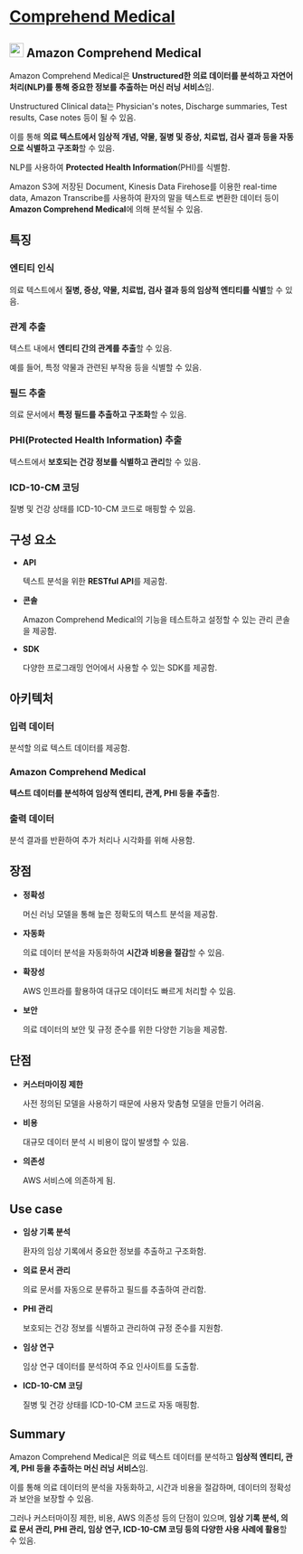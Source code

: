 # [Comprehend Medical](https://docs.aws.amazon.com/ko_kr/comprehend-medical/latest/dev/comprehendmedical-welcome.html)

## <img src = "https://github.com/user-attachments/assets/12c32a51-fee6-4d98-860f-7131941eaac9" width = "25" height = "25"> Amazon Comprehend Medical

Amazon Comprehend Medical은 **Unstructured한 의료 데이터를 분석하고 자연어 처리(NLP)를 통해 중요한 정보를 추출하는 머신 러닝 서비스**임. 

Unstructured Clinical data는 Physician's notes, Discharge summaries, Test results, Case notes 등이 될 수 있음.

이를 통해 **의료 텍스트에서 임상적 개념, 약물, 질병 및 증상, 치료법, 검사 결과 등을 자동으로 식별하고 구조화**할 수 있음.

NLP를 사용하여 **Protected Health Information**(PHI)를 식별함.

Amazon S3에 저장된 Document, Kinesis Data Firehose를 이용한 real-time data, Amazon Transcribe를 사용하여 환자의 말을 텍스트로 변환한 데이터 등이 **Amazon Comprehend Medical**에 의해 분석될 수 있음.

## 특징

### 엔티티 인식

의료 텍스트에서 **질병, 증상, 약물, 치료법, 검사 결과 등의 임상적 엔티티를 식별**할 수 있음.

### 관계 추출

텍스트 내에서 **엔티티 간의 관계를 추출**할 수 있음. 

예를 들어, 특정 약물과 관련된 부작용 등을 식별할 수 있음.

### 필드 추출

의료 문서에서 **특정 필드를 추출하고 구조화**할 수 있음.

### PHI(Protected Health Information) 추출

텍스트에서 **보호되는 건강 정보를 식별하고 관리**할 수 있음.

### ICD-10-CM 코딩

질병 및 건강 상태를 ICD-10-CM 코드로 매핑할 수 있음.

## 구성 요소

* **API**

    텍스트 분석을 위한 **RESTful API**를 제공함.

* **콘솔**

    Amazon Comprehend Medical의 기능을 테스트하고 설정할 수 있는 관리 콘솔을 제공함.

* **SDK**

    다양한 프로그래밍 언어에서 사용할 수 있는 SDK를 제공함.

## 아키텍처

### 입력 데이터

분석할 의료 텍스트 데이터를 제공함.

### Amazon Comprehend Medical

**텍스트 데이터를 분석하여 임상적 엔티티, 관계, PHI 등을 추출**함.

### 출력 데이터

분석 결과를 반환하여 추가 처리나 시각화를 위해 사용함.


## 장점

* **정확성**

    머신 러닝 모델을 통해 높은 정확도의 텍스트 분석을 제공함.

* **자동화**

    의료 데이터 분석을 자동화하여 **시간과 비용을 절감**할 수 있음.

* **확장성**

    AWS 인프라를 활용하여 대규모 데이터도 빠르게 처리할 수 있음.

* **보안**

    의료 데이터의 보안 및 규정 준수를 위한 다양한 기능을 제공함.

## 단점

* **커스터마이징 제한**

    사전 정의된 모델을 사용하기 때문에 사용자 맞춤형 모델을 만들기 어려움.

* **비용**

    대규모 데이터 분석 시 비용이 많이 발생할 수 있음.

* **의존성**

    AWS 서비스에 의존하게 됨.

## Use case

* **임상 기록 분석**

    환자의 임상 기록에서 중요한 정보를 추출하고 구조화함.

* **의료 문서 관리**

    의료 문서를 자동으로 분류하고 필드를 추출하여 관리함.

* **PHI 관리**

    보호되는 건강 정보를 식별하고 관리하여 규정 준수를 지원함.

* **임상 연구**

    임상 연구 데이터를 분석하여 주요 인사이트를 도출함.

* **ICD-10-CM 코딩**

    질병 및 건강 상태를 ICD-10-CM 코드로 자동 매핑함.

## Summary

Amazon Comprehend Medical은 의료 텍스트 데이터를 분석하고 **임상적 엔티티, 관계, PHI 등을 추출하는 머신 러닝 서비스**임.

이를 통해 의료 데이터의 분석을 자동화하고, 시간과 비용을 절감하며, 데이터의 정확성과 보안을 보장할 수 있음. 

그러나 커스터마이징 제한, 비용, AWS 의존성 등의 단점이 있으며, **임상 기록 분석, 의료 문서 관리, PHI 관리, 임상 연구, ICD-10-CM 코딩 등의 다양한 사용 사례에 활용**할 수 있음.